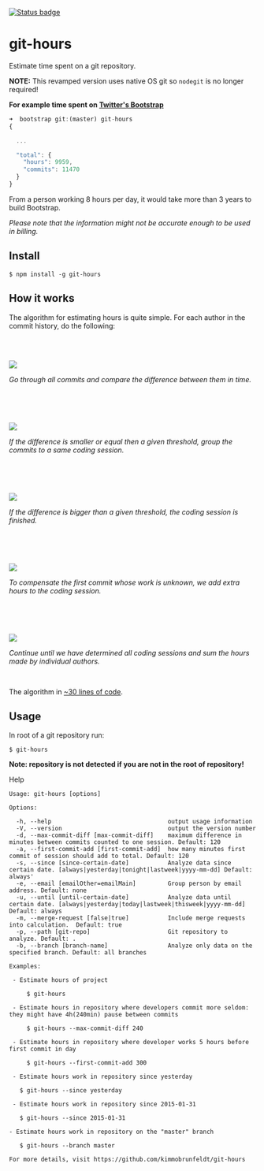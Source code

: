 [![Status badge](https://github.com/kimmobrunfeldt/git-hours/actions/workflows/test.yml/badge.svg?branch=master)](https://github.com/kimmobrunfeldt/git-hours/actions?query=branch%3Amaster)

# git-hours

Estimate time spent on a git repository.

**NOTE:** This revamped version uses native OS git so `nodegit` is no longer required!

**For example time spent on [Twitter's Bootstrap](https://github.com/twbs/bootstrap)**

```javascript
➜  bootstrap git:(master) git-hours
{

  ...

  "total": {
    "hours": 9959,
    "commits": 11470
  }
}
```

From a person working 8 hours per day, it would take more than 3 years to build Bootstrap.

*Please note that the information might not be accurate enough to be used in billing.*

## Install

    $ npm install -g git-hours



## How it works

The algorithm for estimating hours is quite simple. For each author in the commit history, do the following:

<br><br>

![](docs/step0.png)

*Go through all commits and compare the difference between
them in time.*

<br><br><br>

![](docs/step1.png)

*If the difference is smaller or equal then a given threshold, group the commits
to a same coding session.*

<br><br><br>

![](docs/step2.png)

*If the difference is bigger than a given threshold, the coding session is finished.*

<br><br><br>

![](docs/step3.png)

*To compensate the first commit whose work is unknown, we add extra hours to the coding session.*

<br><br><br>

![](docs/step4.png)

*Continue until we have determined all coding sessions and sum the hours
made by individual authors.*

<br>

The algorithm in [~30 lines of code](https://github.com/kimmobrunfeldt/git-hours/blob/8aaeee237cb9d9028e7a2592a25ad8468b1f45e4/index.js#L114-L143).

## Usage

In root of a git repository run:

    $ git-hours

**Note: repository is not detected if you are not in the root of repository!**

Help

    Usage: git-hours [options]

    Options:

      -h, --help                                 output usage information
      -V, --version                              output the version number
      -d, --max-commit-diff [max-commit-diff]    maximum difference in minutes between commits counted to one session. Default: 120
      -a, --first-commit-add [first-commit-add]  how many minutes first commit of session should add to total. Default: 120
      -s, --since [since-certain-date]           Analyze data since certain date. [always|yesterday|tonight|lastweek|yyyy-mm-dd] Default: always'
      -e, --email [emailOther=emailMain]         Group person by email address. Default: none
      -u, --until [until-certain-date]           Analyze data until certain date. [always|yesterday|today|lastweek|thisweek|yyyy-mm-dd] Default: always
      -m, --merge-request [false|true]           Include merge requests into calculation.  Default: true
      -p, --path [git-repo]                      Git repository to analyze. Default: .
      -b, --branch [branch-name]                 Analyze only data on the specified branch. Default: all branches

    Examples:

     - Estimate hours of project

         $ git-hours

     - Estimate hours in repository where developers commit more seldom: they might have 4h(240min) pause between commits

         $ git-hours --max-commit-diff 240

     - Estimate hours in repository where developer works 5 hours before first commit in day

         $ git-hours --first-commit-add 300

     - Estimate hours work in repository since yesterday

       $ git-hours --since yesterday

     - Estimate hours work in repository since 2015-01-31

       $ git-hours --since 2015-01-31

    - Estimate hours work in repository on the "master" branch

       $ git-hours --branch master

    For more details, visit https://github.com/kimmobrunfeldt/git-hours

